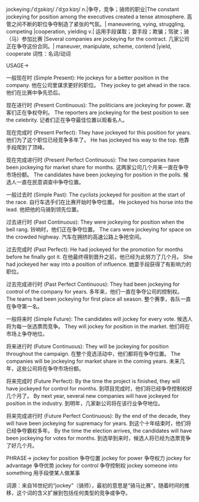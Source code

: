jockeying:/ˈdʒɒkiɪŋ/ /ˈdʒɑːkiɪŋ/
n.|争夺，竞争；骑师的职业|The constant jockeying for position among the executives created a tense atmosphere.  高管之间不断的职位争夺制造了紧张的气氛。| maneuvering, vying, struggling, competing |cooperation, yielding
v.| 运用手段谋取；耍手段；欺骗；驾驶；骑（马）参加比赛 |Several companies are jockeying for the contract.  几家公司正在争夺这份合同。| maneuver, manipulate, scheme, contend |yield, cooperate
词性：名词/动词

USAGE->

一般现在时 (Simple Present):
He jockeys for a better position in the company. 他在公司里谋求更好的职位。
They jockey to get ahead in the race. 他们在比赛中争先恐后。

现在进行时 (Present Continuous):
The politicians are jockeying for power. 政客们正在争权夺利。
The reporters are jockeying for the best position to see the celebrity. 记者们正在争夺最佳位置以观看名人。

现在完成时 (Present Perfect):
They have jockeyed for this position for years. 他们为了这个职位已经竞争多年了。
He has jockeyed his way to the top. 他靠手段爬到了顶峰。

现在完成进行时 (Present Perfect Continuous):
The two companies have been jockeying for market share for months.  这两家公司几个月来一直在争夺市场份额。
The candidates have been jockeying for position in the polls. 候选人一直在民意调查中争夺位置。


一般过去时 (Simple Past):
The cyclists jockeyed for position at the start of the race.  自行车选手们在比赛开始时争夺位置。
He jockeyed his horse into the lead. 他把他的马骑到领先位置。

过去进行时 (Past Continuous):
They were jockeying for position when the bell rang. 铃响时，他们正在争夺位置。
The cars were jockeying for space on the crowded highway. 汽车在拥挤的高速公路上争抢空间。

过去完成时 (Past Perfect):
He had jockeyed for the promotion for months before he finally got it.  在他最终得到晋升之前，他已经为此努力了几个月。
She had jockeyed her way into a position of influence. 她耍手段获得了有影响力的职位。

过去完成进行时 (Past Perfect Continuous):
They had been jockeying for control of the company for years. 多年来，他们一直在争夺公司的控制权。
The teams had been jockeying for first place all season. 整个赛季，各队一直在争夺第一名。


一般将来时 (Simple Future):
The candidates will jockey for every vote. 候选人将为每一张选票而竞争。
They will jockey for position in the market. 他们将在市场上争夺地位。

将来进行时 (Future Continuous):
They will be jockeying for position throughout the campaign.  在整个竞选活动中，他们都将在争夺位置。
The companies will be jockeying for market share in the coming years. 未来几年，这些公司将在争夺市场份额。

将来完成时 (Future Perfect):
By the time the project is finished, they will have jockeyed for control for months.  到项目完成时，他们将已经争夺控制权好几个月了。
By next year, several new companies will have jockeyed for position in the industry. 到明年，几家新公司将在该行业争夺地位。

将来完成进行时 (Future Perfect Continuous):
By the end of the decade, they will have been jockeying for supremacy for years. 到这个十年结束时，他们将已经争夺霸权多年。
By the time the election arrives, the candidates will have been jockeying for votes for months. 到选举到来时，候选人将已经为选票竞争了好几个月。


PHRASE->
jockey for position  争夺位置
jockey for power 争夺权力
jockey for advantage 争夺优势
jockey for control 争夺控制权
jockey someone into something  用手段使某人做某事


词源：来自16世纪的“jockey”（骑师），最初的意思是“骑马比赛”。随着时间的推移，这个词的含义扩展到包括任何类型的竞争或争夺。
